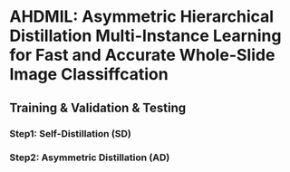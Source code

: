# AHDMIL: Asymmetric Hierarchical Distillation Multi-Instance Learning for Fast and Accurate Whole-Slide Image Classiffcation

## Training & Validation & Testing

### Step1: Self-Distillation (SD)

### Step2: Asymmetric Distillation (AD)
